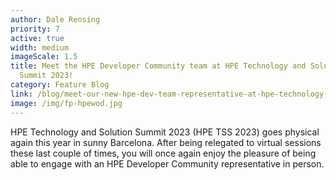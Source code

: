 ```yaml
---
author: Dale Rensing
priority: 7
active: true
width: medium
imageScale: 1.5
title: Meet the HPE Developer Community team at HPE Technology and Solution
  Summit 2023!
category: Feature Blog
link: /blog/meet-our-new-hpe-dev-team-representative-at-hpe-technology-and-solution-summit-2023/
image: /img/fp-hpewod.jpg
---
```

HPE Technology and Solution Summit 2023 (HPE TSS 2023) goes physical again this year in sunny Barcelona. After being relegated to virtual sessions these last couple of times, you will once again enjoy the pleasure of being able to engage with an HPE Developer Community representative in person.
